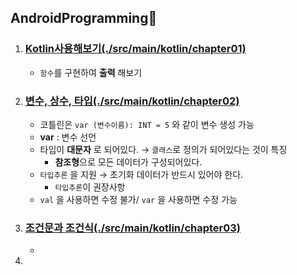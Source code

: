 ## AndroidProgramming🚕

1. ### [Kotlin사용해보기(./src/main/kotlin/chapter01)](./src/main/kotlin/chapter01)
    - `함수`를 구현하여 **출력** 해보기
2. ### [변수, 상수, 타입(./src/main/kotlin/chapter02)](./src/main/kotlin/chapter02)
    - 코틀린은 `var (변수이름): INT = 5` 와 같이 변수 생성 가능
    - **var** : 변수 선언
    - 타입이 **대문자** 로 되어있다. → `클래스`로 정의가 되어있다는 것이 특징
        - **참조형**으로 모든 데이터가 구성되어있다.
    - `타입추론` 을 지원 → 초기화 데이터가 반드시 있어야 한다. 
        - `타입추론`이 권장사항
    - `val` 을 사용하면 수정 불가/ `var` 을 사용하면 수정 가능
3. ### [조건문과 조건식(./src/main/kotlin/chapter03)](./src/main/kotlin/chapter03)
   - 
4. 